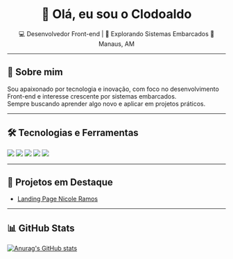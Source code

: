 <h1 align="center">👋 Olá, eu sou o Clodoaldo</h1>

<p align="center">
  💻 Desenvolvedor Front-end | 🚀 Explorando Sistemas Embarcados  
  📍 Manaus, AM  
</p>

---

## 🚀 Sobre mim
Sou apaixonado por tecnologia e inovação, com foco no desenvolvimento Front-end e interesse crescente por sistemas embarcados.  
Sempre buscando aprender algo novo e aplicar em projetos práticos.

---

## 🛠 Tecnologias e Ferramentas
<p align="left">
  <img src="https://img.shields.io/badge/HTML5-E34F26?style=for-the-badge&logo=html5&logoColor=white" />
  <img src="https://img.shields.io/badge/CSS3-1572B6?style=for-the-badge&logo=css3&logoColor=white" />
  <img src="https://img.shields.io/badge/JavaScript-F7DF1E?style=for-the-badge&logo=javascript&logoColor=black" />
  <img src="https://img.shields.io/badge/React-20232A?style=for-the-badge&logo=react&logoColor=61DAFB" />
  <img src="https://img.shields.io/badge/Arduino-00979D?style=for-the-badge&logo=arduino&logoColor=white" />
</p>

---

## 📂 Projetos em Destaque
- [Landing Page Nicole Ramos](link-do-repo)
---

## 📊 GitHub Stats
[![Anurag's GitHub stats](https://github-readme-stats.vercel.app/api?username=clodoaldojunior1)](https://github.com/clodoaldojunior1/github-readme-stats)
<p align="center">
  <img height="160em" src="https://github-readme-stats.vercel.app/api?username=SEU-USUARIO&show_icons=true&theme=dra_
